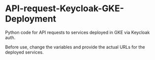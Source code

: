 # API-request-Keycloak-GKE-Deployment
Python code for API requests to services deployed in GKE via Keycloak auth.

Before use, change the variables and provide the actual URLs for the deployed services.

